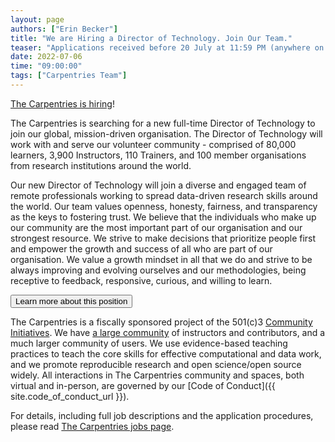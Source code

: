 ```yaml
---
layout: page
authors: ["Erin Becker"]
title: "We are Hiring a Director of Technology. Join Our Team."
teaser: "Applications received before 20 July at 11:59 PM (anywhere on earth) will receive full consideration."
date: 2022-07-06
time: "09:00:00"
tags: ["Carpentries Team"]
---
```


[The Carpentries is hiring](https://carpentries.org/jobs/)!

The Carpentries is searching for a new full-time Director of Technology to join our global, mission-driven organisation. 
The Director of Technology will work with and serve our volunteer community - 
comprised of 80,000 learners, 3,900 Instructors, 110 Trainers, and 100 member organisations from research institutions around the 
world. 

Our new Director of Technology will join a diverse and engaged team of remote professionals working to spread data-driven research 
skills around the world. Our team values openness, honesty, fairness, and transparency as the keys to fostering trust. We believe that 
the individuals who make up our community are the most important part of our organisation and our strongest resource. We strive to make
decisions that prioritize people first and empower the growth and success of all who are part of our organisation. We value a growth 
mindset in all that we do and strive to be always improving and evolving ourselves and our methodologies, being receptive to feedback,
responsive, curious, and willing to learn.

<a href="/director-of-technology/">
  <button class="btn">
          Learn more about this position
  </button>
</a>

The Carpentries is a fiscally sponsored project of the 501(c)3 [Community Initiatives](http://communityin.org/). We have 
[a large community](https://carpentries.org/instructors-map/) of instructors and contributors, and a much larger community of users. 
We use evidence-based teaching practices to teach the core skills for effective computational and data work, and we promote 
reproducible research and open science/open source widely. All interactions in The Carpentries community and spaces, both
virtual and in-person, are governed by our
[Code of Conduct]({{ site.code_of_conduct_url }}).

For details, including full job descriptions and the application procedures, please read 
[The Carpentries jobs page](https://carpentries.org/jobs/).
